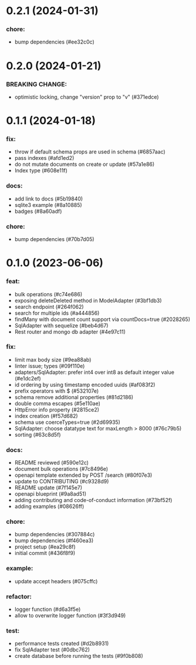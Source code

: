# 0.2.1 (2024-01-31)

### chore:

- bump dependencies (#ee32c0c)

# 0.2.0 (2024-01-21)

### BREAKING CHANGE:

- optimistic locking, change "version" prop to "v" (#371edce)

# 0.1.1 (2024-01-18)

### fix:

- throw if default schema props are used in schema (#6857aac)
- pass indexes (#afd1ed2)
- do not mutate documents on create or update (#57a1e86)
- Index type (#608e11f)

### docs:

- add link to docs (#5b19840)
- sqlite3 example (#8a10885)
- badges (#8a60adf)

### chore:

- bump dependencies (#70b7d05)

# 0.1.0 (2023-06-06)

### feat:

- bulk operations (#c74e686)
- exposing deleteDeleted method in ModelAdapter (#3bf1db3)
- search endpoint (#264f062)
- search for multiple ids (#a444856)
- findMany with document count support via countDocs=true (#2028265)
- SqlAdapter with sequelize (#beb4d67)
- Rest router and mongo db adapter (#4e97c11)

### fix:

- limit max body size (#9ea88ab)
- linter issue; types (#09f110e)
- adapters/SqlAdapter: prefer int4 over int8 as default integer value (#e1dc2ef)
- id ordering by using timestamp encoded uuids (#af083f2)
- prefix operators with $ (#532107e)
- schema remove additional properties (#81d2186)
- double comma escapes (#5e110ae)
- HttpError info property (#2815ce2)
- index creation (#f57d682)
- schema use coerceTypes=true (#2d69935)
- SqlAdapter: choose datatype text for maxLength > 8000 (#76c79b5)
- sorting (#63c8d5f)

### docs:

- README reviewed (#590e12c)
- document bulk operations (#7c8496e)
- openapi template extended by POST /search (#80f07e3)
- update to CONTRIBUTING (#c9328d9)
- README update (#7f145e7)
- openapi blueprint (#9a8ad51)
- adding contributing and code-of-conduct information (#73bf52f)
- adding examples (#08626ff)

### chore:

- bump dependencies (#307884c)
- bump dependencies (#f460ea3)
- project setup (#ea29c8f)
- initial commit (#436f8f9)

### example:

- update accept headers (#075cffc)

### refactor:

- logger function (#d6a3f5e)
- allow to overwrite logger function (#3f3d949)

### test:

- performance tests created (#d2b8931)
- fix SqlAdapter test (#0dbc762)
- create database before running the tests (#9f0b808)

